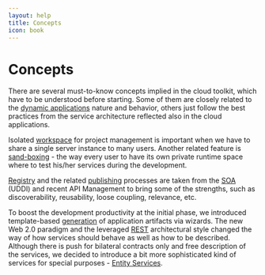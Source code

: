 ```yaml
---
layout: help
title: Concepts
icon: book
---
```


Concepts
===

There are several must-to-know concepts implied in the cloud toolkit, which have to be understood before starting. Some of them are closely related to the [dynamic applications](dynamic_applications.html) nature and behavior, others just follow the best practices from the service architecture reflected also in the cloud applications.

Isolated [workspace](workspace.html) for project management is important when we have to share a single server instance to many users. Another related feature is [sand-boxing](activation.html) - the way every user to have its own private runtime space where to test his/her services during the development.

[Registry](registry.html) and the related [publishing](publishing.html) processes are taken from the [SOA](http://en.wikipedia.org/wiki/Service-oriented_architecture) (UDDI) and recent API Management to bring some of the strengths, such as discoverability, reusability, loose coupling, relevance, etc.

To boost the development productivity at the initial phase, we introduced template-based [generation](generation.html) of application artifacts via wizards. The new Web 2.0 paradigm and the leveraged [REST](http://en.wikipedia.org/wiki/Representational_state_transfer) architectural style changed the way of how services should behave as well as how to be described. Although there is push for bilateral contracts only and free description of the services, we decided to introduce a bit more sophisticated kind of services for special purposes - [Entity Services](entity_service.html).
